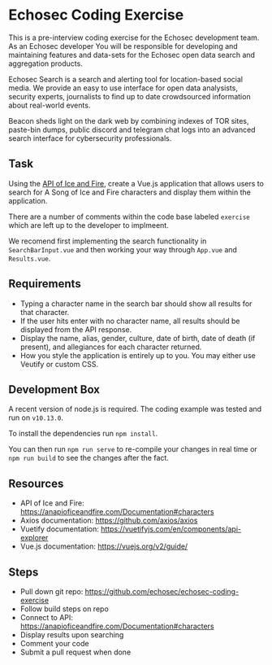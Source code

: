 # Echosec Coding Exercise

This is a pre-interview coding exercise for the Echosec development team. As an Echosec developer You will be responsible for developing and maintaining features and data-sets for the Echosec open data search and aggregation products.

Echosec Search is a search and alerting tool for location-based social media. We provide an easy to use interface for open data analysists, security experts, journalists to find up to date crowdsourced information about real-world events.

Beacon sheds light on the dark web by combining indexes of TOR sites, paste-bin dumps, public discord and telegram chat logs into an advanced search interface for cybersecurity professionals.

## Task

Using the [API of Ice and Fire](https://anapioficeandfire.com/Documentation), create a Vue.js application that allows users to search for A Song of Ice and Fire characters and display them within the application.

There are a number of comments within the code base labeled `exercise` which are left up to the developer to implmeent.

We recomend first implementing the search functionality in `SearchBarInput.vue` and then working your way through `App.vue` and `Results.vue`.

## Requirements

- Typing a character name in the search bar should show all results for that character.
- If the user hits enter with no character name, all results should be displayed from the API response.
- Display the name, alias, gender, culture, date of birth, date of death (if present), and allegiances for each character returned.
- How you style the application is entirely up to you. You may either use Veutify or custom CSS.

## Development Box

A recent version of node.js is required. The coding example was tested and run on `v10.13.0`.

To install the dependencies run `npm install`.

You can then run `npm run serve` to re-compile your changes in real time or `npm run build` to see the changes after the fact.

## Resources

- API of Ice and Fire: https://anapioficeandfire.com/Documentation#characters
- Axios documentation: https://github.com/axios/axios
- Vuetify documentation: https://vuetifyjs.com/en/components/api-explorer
- Vue.js documentation: https://vuejs.org/v2/guide/


## Steps

- Pull down git repo: https://github.com/echosec/echosec-coding-exercise
- Follow build steps on repo
- Connect to API: https://anapioficeandfire.com/Documentation#characters
- Display results upon searching
- Comment your code
- Submit a pull request when done
